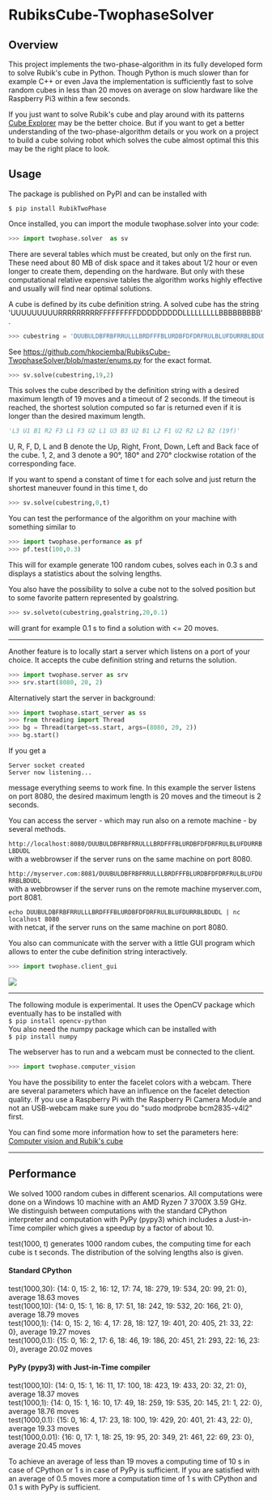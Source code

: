 # RubiksCube-TwophaseSolver
## Overview 
This project implements the two-phase-algorithm in its fully developed form to solve Rubik's cube in Python. Though Python is much slower than for example C++ or even Java the implementation is sufficiently fast to solve random cubes in less than 20 moves on average on slow hardware like the Raspberry Pi3 within a few seconds.

If you just want to solve Rubik's cube and play around with its patterns [Cube Explorer](http://kociemba.org/cube.htm) may be the better choice. But if you want to get a better understanding of the two-phase-algorithm details or you work on a project to build a cube solving robot which solves the cube almost optimal this this may be the right place to look.
## Usage

The package is published on PyPI and can be installed with

```$ pip install RubikTwoPhase```

Once installed, you can import the module twophase.solver into your code:
```python
>>> import twophase.solver  as sv
```
There are several tables which must be created, but only on the first run. These need about 80 MB of disk space and it takes about 1/2 hour or even longer to create them, depending on the hardware.
But only with these computational relative expensive tables the algorithm works highly effective and usually will find near optimal solutions.

A cube is defined by its cube definition string. A solved cube has the string 'UUUUUUUUURRRRRRRRRFFFFFFFFFDDDDDDDDDLLLLLLLLLBBBBBBBBB'.   
```python
>>> cubestring = 'DUUBULDBFRBFRRULLLBRDFFFBLURDBFDFDRFRULBLUFDURRBLBDUDL'
```
See https://github.com/hkociemba/RubiksCube-TwophaseSolver/blob/master/enums.py for the exact  format.
```python
>>> sv.solve(cubestring,19,2)
```
This solves the cube described by the definition string with a desired maximum length of 19 moves and  a timeout of 2 seconds. If the timeout is reached, the shortest solution computed so far is returned even if it is longer than the desired maximum length.
```python
'L3 U1 B1 R2 F3 L1 F3 U2 L1 U3 B3 U2 B1 L2 F1 U2 R2 L2 B2 (19f)'
```
U, R, F, D, L and B denote the Up, Right, Front, Down, Left and Back face of the cube. 1, 2, and 3 denote a 90°, 180° and 270° clockwise rotation of the corresponding face. 

If you want to spend a constant of time t for each solve and just return the shortest maneuver found in this time t, do
```python
>>> sv.solve(cubestring,0,t)
```
You can test the performance of the algorithm on your machine with something similar to
```python
>>> import twophase.performance as pf
>>> pf.test(100,0.3)
```
This will for example generate 100 random cubes, solves each in 0.3 s and displays a statistics about the solving lengths.   

You also have the possibility to solve a cube not to the solved position but to some favorite pattern represented by goalstring.

```python
>>> sv.solveto(cubestring,goalstring,20,0.1)
```
will grant for example 0.1 s to find a solution with <= 20 moves.   

***

Another feature is to locally start a server which listens on a port of your choice. It accepts the cube definition string and returns the solution.
```python
>>> import twophase.server as srv
>>> srv.start(8080, 20, 2)
```
Alternatively start the server in background:
```python
>>> import twophase.start_server as ss
>>> from threading import Thread
>>> bg = Thread(target=ss.start, args=(8080, 20, 2))
>>> bg.start()
```
If you get a   

```Server socket created```  
```Server now listening...```   

message everything seems to work fine.
In this example the server listens on port 8080, the desired maximum length is 20 moves and the timeout is 2 seconds.

You can access the server - which may run also on a remote machine - by several methods.

```http://localhost:8080/DUUBULDBFRBFRRULLLBRDFFFBLURDBFDFDRFRULBLUFDURRBLBDUDL```  
 with a webbrowser if the server runs on the same machine on port 8080.  

```http://myserver.com:8081/DUUBULDBFRBFRRULLLBRDFFFBLURDBFDFDRFRULBLUFDURRBLBDUDL```  
with a webbrowser if the server runs on the remote machine myserver.com, port 8081.  

```echo DUUBULDBFRBFRRULLLBRDFFFBLURDBFDFDRFRULBLUFDURRBLBDUDL | nc localhost 8080```  
with netcat, if the server runs on the same machine on port 8080.  

You also can communicate with the server with a little GUI program which allows to enter the cube definition string interactively.
```python
>>> import twophase.client_gui
```
![](gui_client.jpg "")
***


The following module is experimental. It uses the OpenCV package which eventually has to be installed with   
```$ pip install opencv-python```  
You also need the numpy package which can be installed with   
```$ pip install numpy```   

The webserver has to run and a webcam must be connected to the client.
```python
>>> import twophase.computer_vision
```

You have the possibility to enter the facelet colors with a webcam. There are several parameters which have an influence on the facelet detection quality.  If you use a Raspberry Pi with the Raspberry Pi Camera Module  and not an USB-webcam make sure you do "sudo modprobe bcm2835-v4l2" first. 

You can find some more information how to set the parameters here:
[Computer vision and Rubik's cube](http://kociemba.org/computervision.html)

***

## Performance

We solved 1000 random cubes in different scenarios. All computations were done on a Windows 10 machine with an
AMD Ryzen 7 3700X 3.59 GHz.   
We distinguish between computations with the standard CPython interpreter and computation with PyPy (pypy3) which
includes a Just-in-Time compiler which gives a speedup by a factor of about 10.

test(1000, t) generates 1000 random cubes, the computing time for each cube is t seconds. The distribution of the
solving lengths also is given.

#### Standard CPython
test(1000,30): {14: 0, 15: 2, 16: 12, 17: 74, 18: 279, 19: 534, 20: 99, 21: 0}, average 18.63 moves  
test(1000,10): {14: 0, 15: 1, 16: 8, 17: 51, 18: 242, 19: 532, 20: 166, 21: 0}, average 18.79 moves  
test(1000,1): {14: 0, 15: 2, 16: 4, 17: 28, 18: 127, 19: 401, 20: 405, 21: 33, 22: 0}, average 19.27 moves  
test(1000,0.1): {15: 0, 16: 2, 17: 6, 18: 46, 19: 186, 20: 451, 21: 293, 22: 16, 23: 0}, average 20.02 moves  

#### PyPy (pypy3) with Just-in-Time compiler
test(1000,10): {14: 0, 15: 1, 16: 11, 17: 100, 18: 423, 19: 433, 20: 32, 21: 0}, average 18.37 moves  
test(1000,1): {14: 0, 15: 1, 16: 10, 17: 49, 18: 259, 19: 535, 20: 145, 21: 1, 22: 0}, average 18.76 moves  
test(1000,0.1): {15: 0, 16: 4, 17: 23, 18: 100, 19: 429, 20: 401, 21: 43, 22: 0}, average 19.33 moves  
test(1000,0.01): {16: 0, 17: 1, 18: 25, 19: 95, 20: 349, 21: 461, 22: 69, 23: 0}, average 20.45 moves  


To achieve an average of less than 19 moves a computing time of 10 s in case of CPython or 1 s in case of PyPy is
sufficient. If you are satisfied with an average of 0.5 moves more a computation time of 1 s with CPython and 0.1 s
with PyPy is sufficient.   